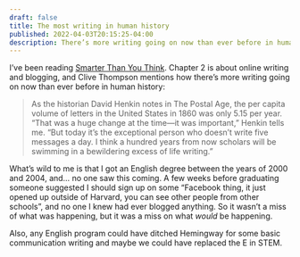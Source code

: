 ```yaml
---
draft: false
title: The most writing in human history
published: 2022-04-03T20:15:25-04:00
description: There’s more writing going on now than ever before in human history.
---
```

I’ve been reading [Smarter Than You Think](https://www.indiebound.org/book/9780143125822). Chapter 2 is about online writing and blogging, and Clive Thompson mentions how there’s more writing going on now than ever before in human history:

> As the historian David Henkin notes in The Postal Age, the per capita volume of letters in the United States in 1860 was only 5.15 per year. “That was a huge change at the time—it was important,” Henkin tells me. “But today it’s the exceptional person who doesn’t write five messages a day. I think a hundred years from now scholars will be swimming in a bewildering excess of life writing.”

What’s wild to me is that I got an English degree between the years of 2000 and 2004, and… no one saw this coming. A few weeks before graduating someone suggested I should sign up on some “Facebook thing, it just opened up outside of Harvard, you can see other people from other schools”, and no one I knew had ever blogged anything. So it wasn’t a miss of what was happening, but it was a miss on what _would_ be happening. 

Also, any English program could have ditched Hemingway for some basic communication writing and maybe we could have replaced the E in STEM.